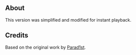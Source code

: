 ## About
This version was simplified and modified for instant playback.
## Credits
Based on the original work by [Parad1st](https://github.com/Parad1st).